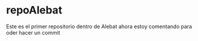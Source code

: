 # repoAlebat
Este es el primer repositorio dentro de Alebat
ahora estoy comentando para oder hacer un commit

